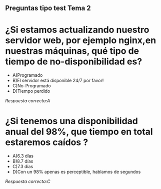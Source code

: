 ## Preguntas tipo test Tema 2
# ¿Si estamos actualizando nuestro servidor web, por ejemplo nginx,en nuestras máquinas, qué tipo de tiempo de no-disponibilidad es?
* A)Programado
* B)El servidor está disponible 24/7 por favor!
* C)No-Programado
* D)Tiempo perdido

*Respuesta correcta:A*

# ¿Si tenemos una disponibilidad anual del 98%, que tiempo en total estaremos caídos ?
* A)6.3 días
* B)8.7 días
* C)7.3 días
* D)Con un 98% apenas es perceptible, hablamos de segundos

*Respuesta correcta:C*
